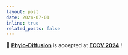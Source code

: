 ```yaml
---
layout: post
date: 2024-07-01
inline: true
related_posts: false
---
```


🎉 **[Phylo-Diffusion](https://imageomics.github.io/phylo-diffusion/)** is accepted at **[ECCV 2024](https://eccv.ecva.net/Conferences/2024)** !
